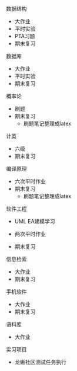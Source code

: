 数据结构

- 大作业
- 平时实验
- PTA习题
- 期末复习

数据库

- 大作业
- 平时实验
- 期末复习

概率论

- 刷题
- 期末复习
  - 刷题笔记整理成latex

计英

- 六级
- 期末复习

编译原理

- 六次平时作业
- 期末复习
  - 刷题笔记整理成latex

软件工程

- UML EA建模学习

- 两次平时作业
- 期末复习

信息检索

- 大作业
- 期末复习

手机软件

- 大作业
- 期末复习

语料库

- 大作业

  

实习项目

- 龙蜥社区测试任务执行

